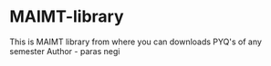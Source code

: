 # MAIMT-library
This is MAIMT library from where you can downloads PYQ's of any semester 
Author - paras negi
